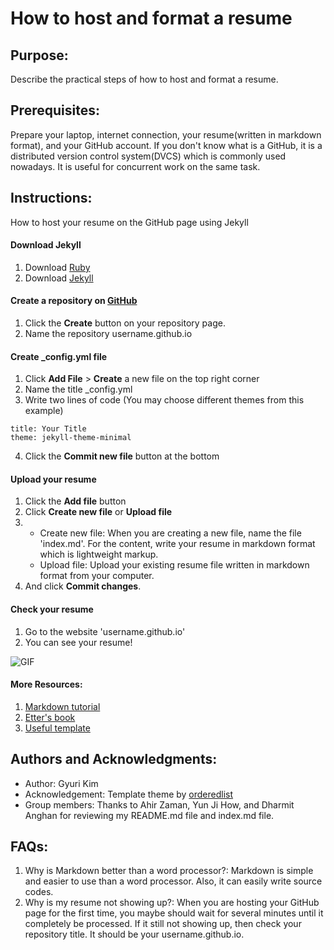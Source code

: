 # How to host and format a resume
 
## Purpose: 
Describe the practical steps of how to host and format a resume. 

## Prerequisites: 
Prepare your laptop, internet connection, your resume(written in markdown format), and your GitHub account. If you don't know what is a GitHub, it is a distributed version control system(DVCS) which is commonly used nowadays. It is useful for concurrent work on the same task.
 
## Instructions: 
How to host your resume on the GitHub page using Jekyll
   
  #### Download Jekyll
   
   1. Download [Ruby](https://jekyllrb.com/docs/installation/macos/)
   2. Download [Jekyll](https://jekyllrb.com)
   
  #### Create a repository on [GitHub](https://github.com)
   
   1. Click the **Create** button on your repository page.
   2. Name the repository username.github.io
   
  #### Create _config.yml file
  
   1. Click **Add File** > **Create** a new file on the top right corner
   2. Name the title _config.yml
   3. Write two lines of code (You may choose different themes from this example)
    
   ```
   title: Your Title
   theme: jekyll-theme-minimal
   ```
   4. Click the **Commit new file** button at the bottom
   
  #### Upload your resume
  
   1. Click the **Add file** button
   2. Click **Create new file** or **Upload file**
   3. * Create new file: When you are creating a new file, name the file 'index.md'. For the content, write your resume in markdown format which is lightweight markup.
      * Upload file: Upload your existing resume file written in markdown format from your computer.
   4. And click **Commit changes**.
   
  #### Check your resume
   
   1. Go to the website 'username.github.io'
   2. You can see your resume!

   ![GIF](https://github.com/gyuyuu/gyuyuu.github.io/blob/main/resume.GIF)

  #### More Resources:  
   
   1. [Markdown tutorial](https://www.markdowntutorial.com)
   2. [Etter's book](https://www.amazon.ca/Modern-Technical-Writing-Introduction-Documentation-ebook/dp/B01A2QL9SS)
   3. [Useful template](https://github.com/murraco/jekyll-theme-minimal-resume)
 
## Authors and Acknowledgments: 
 * Author: Gyuri Kim
 * Acknowledgement: Template theme by [orderedlist](https://github.com/orderedlist)
 * Group members: Thanks to Ahir Zaman, Yun Ji How, and Dharmit Anghan for reviewing my README.md file and index.md file.

## FAQs:

   1. Why is Markdown better than a word processor?: Markdown is simple and easier to use than a word processor. Also, it can easily write source codes.
   2. Why is my resume not showing up?: When you are hosting your GitHub page for the first time, you maybe should wait for several minutes until it completely be processed. If it still not showing up, then check your repository title. It should be your username.github.io.
 
